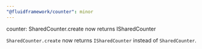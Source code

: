 ```yaml
---
"@fluidframework/counter": minor
---
```


counter: SharedCounter.create now returns ISharedCounter

`SharedCounter.create` now returns `ISharedCounter` instead of `SharedCounter`.
